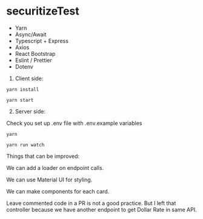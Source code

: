 # securitizeTest

 - Yarn
 - Async/Await
 - Typescript + Express
 - Axios
 - React Bootstrap
 - Eslint / Prettier
 - Dotenv

1. Client side: 

  ``yarn install``
  
  ``yarn start``
  
2. Server side:

  Check you set up .env file with .env.example variables
  
  ``yarn``
  
  ``yarn run watch``
  
  
Things that can be improved:

We can add a loader on endpoint calls.

We can use Material UI for styling.

We can make components for each card.

Leave commented code in a PR is not a good practice. But I left that controller because we have another endpoint to get Dollar Rate in same API.


  
